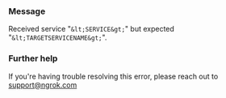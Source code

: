 
### Message
Received service "`&lt;SERVICE&gt;`" but expected "`&lt;TARGETSERVICENAME&gt;`".

### Further help
If you're having trouble resolving this error, please reach out to [support@ngrok.com](mailto:support@ngrok.com?subject=Help%20with%20ERR_NGROK_10022)

